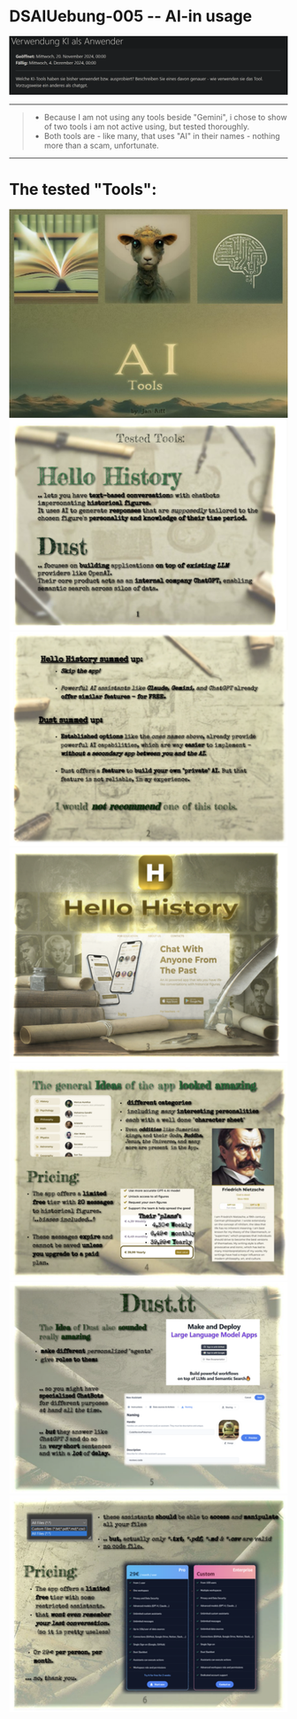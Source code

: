 # DSAIUebung-005 -- AI-in usage

![assignment](./img/assignment.png)  

--- 

> - Because I am not using any tools beside "Gemini", i chose to show of two tools i am not active using, but tested thoroughly.  
> - Both tools are - like many, that uses "AI" in their names - nothing more than a scam, unfortunate.  

---
# The tested "Tools":

 ![0](./img/0.png)
 ![1](./img/1.png)
 ![2](./img/2.png)
 ![3](./img/3.png)
 ![4](./img/4.png)
 ![5](./img/5.png)
 ![6](./img/6.png)
